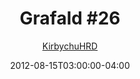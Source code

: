 ---
title: "Grafald #26"
type: "image"
date: 2012-08-15T03:00:00-04:00
draft: false
categories:
- comics
- collaborations
tags:
- grafald
image_path: "../img/2012/26.png"
alt_text: ""
is_subpage: true
author: "[KirbychuHRD](https://cohost.org/KirbychuHRD)"
---